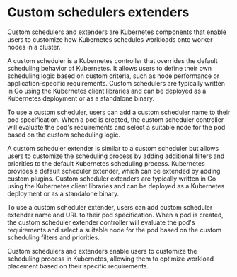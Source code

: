 # Custom schedulers extenders
Custom schedulers and extenders are Kubernetes components that enable users to customize how Kubernetes schedules workloads onto worker nodes in a cluster.

A custom scheduler is a Kubernetes controller that overrides the default scheduling behavior of Kubernetes. It allows users to define their own scheduling logic based on custom criteria, such as node performance or application-specific requirements. Custom schedulers are typically written in Go using the Kubernetes client libraries and can be deployed as a Kubernetes deployment or as a standalone binary.

To use a custom scheduler, users can add a custom scheduler name to their pod specification. When a pod is created, the custom scheduler controller will evaluate the pod's requirements and select a suitable node for the pod based on the custom scheduling logic.

A custom scheduler extender is similar to a custom scheduler but allows users to customize the scheduling process by adding additional filters and priorities to the default Kubernetes scheduling process. Kubernetes provides a default scheduler extender, which can be extended by adding custom plugins. Custom scheduler extenders are typically written in Go using the Kubernetes client libraries and can be deployed as a Kubernetes deployment or as a standalone binary.

To use a custom scheduler extender, users can add custom scheduler extender name and URL to their pod specification. When a pod is created, the custom scheduler extender controller will evaluate the pod's requirements and select a suitable node for the pod based on the custom scheduling filters and priorities.

Custom schedulers and extenders enable users to customize the scheduling process in Kubernetes, allowing them to optimize workload placement based on their specific requirements.